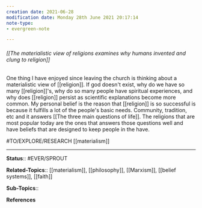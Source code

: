 ```yaml
---
creation date: 2021-06-28
modification date: Monday 28th June 2021 20:17:14
note-type: 
- evergreen-note

---
```


###### [[The materialistic view of religions examines why humans invented and clung to religion]]

One thing I have enjoyed since leaving the church is thinking about a materialistic view of [[religion]]. If god doesn't exist, why do we have so many [[religion]]'s, why do so many people have spiritual experiences, and why does [[religion]] persist as scientific explanations become more common. My personal belief is the reason that [[religion]] is so successful is because it fulfills a lot of the people's basic needs. Community, tradition, etc and it answers [[The three main questions of life]]. The religions that are most popular today are the ones that answers those questions well and have beliefs that are designed to keep people in the have. 

#TO/EXPLORE/RESEARCH [[materialism]]

---

**Status**:: #EVER/SPROUT  

**Related-Topics**:: [[materialism]], [[philosophy]], [[Marxism]], [[belief systems]], [[faith]]
	
**Sub-Topics**::
	
**References**